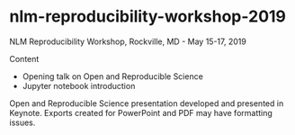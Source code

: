 # nlm-reproducibility-workshop-2019
NLM Reproducibility Workshop, Rockville, MD - May 15-17, 2019

Content
- Opening talk on Open and Reproducible Science
- Jupyter notebook introduction

Open and Reproducible Science presentation developed and presented in Keynote. Exports created for PowerPoint and PDF may have formatting issues.